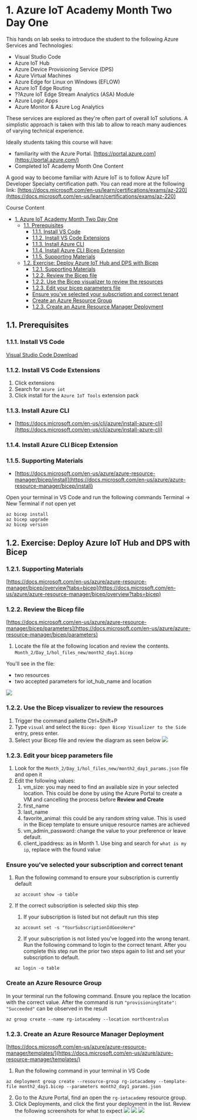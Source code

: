 # 1. Azure IoT Academy Month Two Day One

This hands on lab seeks to introduce the student to the following Azure Services and Technologies:
   - Visual Studio Code
   - Azure IoT Hub
   - Azure Device Provisioning Service (DPS)
   - Azure Virtual Machines
   - Azure Edge for Linux on Windows (EFLOW)
   - Azure IoT Edge Routing
   - ??Azure IoT Edge Stream Analytics (ASA) Module
   - Azure Logic Apps
   - Azure Monitor & Azure Log Analytics
   
These services are explored as they're often part of overall IoT solutions. A simplistic approach is taken with this lab to allow to reach many audiences of varying technical experience.

Ideally students taking this course will have:
   - familiarity with the Azure Portal. [https://portal.azure.com](https://portal.azure.com/)
   - Completed IoT Academy Month One Content

A good way to become familiar with Azure IoT is to follow Azure IoT Developer Specialty certification path. You can read more at the following link: [https://docs.microsoft.com/en-us/learn/certifications/exams/az-220](https://docs.microsoft.com/en-us/learn/certifications/exams/az-220)

Course Content

- [1. Azure IoT Academy Month Two Day One](#1-azure-iot-academy-month-two-day-one)
  - [1.1. Prerequisites](#11-prerequisites)
    - [1.1.1. Install VS Code](#111-install-vs-code)
    - [1.1.2. Install VS Code Extensions](#112-install-vs-code-extensions)
    - [1.1.3. Install Azure CLI](#113-install-azure-cli)
    - [1.1.4. Install Azure CLI Bicep Extension](#114-install-azure-cli-bicep-extension)
    - [1.1.5. Supporting Materials](#115-supporting-materials)
  - [1.2. Exercise: Deploy Azure IoT Hub and DPS with Bicep](#12-exercise-deploy-azure-iot-hub-and-dps-with-bicep)
    - [1.2.1. Supporting Materials](#121-supporting-materials)
    - [1.2.2. Review the Bicep file](#122-review-the-bicep-file)
    - [1.2.2. Use the Bicep visualizer to review the resources](#122-use-the-bicep-visualizer-to-review-the-resources)
    - [1.2.3. Edit your bicep parameters file](#123-edit-your-bicep-parameters-file)
    - [Ensure you've selected your subscription and correct tenant](#ensure-youve-selected-your-subscription-and-correct-tenant)
    - [Create an Azure Resource Group](#create-an-azure-resource-group)
    - [1.2.3. Create an Azure Resource Manager Deployment](#123-create-an-azure-resource-manager-deployment)

## 1.1. Prerequisites

### 1.1.1. Install VS Code
[Visual Studio Code Download](https://code.visualstudio.com/Download)

### 1.1.2. Install VS Code Extensions
   1. Click extensions
   2. Search for `azure iot`
   3. Click install for the `Azure IoT Tools` extension pack

### 1.1.3. Install Azure CLI
   - [https://docs.microsoft.com/en-us/cli/azure/install-azure-cli](https://docs.microsoft.com/en-us/cli/azure/install-azure-cli)

### 1.1.4. Install Azure CLI Bicep Extension
### 1.1.5. Supporting Materials
   - [https://docs.microsoft.com/en-us/azure/azure-resource-manager/bicep/install](https://docs.microsoft.com/en-us/azure/azure-resource-manager/bicep/install)  

   Open your terminal in VS Code and run the following commands
   Terminal -> New Terminal if not open yet

   ```
   az bicep install
   az bicep upgrade
   az bicep version
   ```

## 1.2. Exercise: Deploy Azure IoT Hub and DPS with Bicep
### 1.2.1. Supporting Materials
[https://docs.microsoft.com/en-us/azure/azure-resource-manager/bicep/overview?tabs=bicep](https://docs.microsoft.com/en-us/azure/azure-resource-manager/bicep/overview?tabs=bicep)  

### 1.2.2. Review the Bicep file
[https://docs.microsoft.com/en-us/azure/azure-resource-manager/bicep/parameters](https://docs.microsoft.com/en-us/azure/azure-resource-manager/bicep/parameters)

1. Locate the file at the following location and review the contents.
`Month_2/Day_1/hol_files_new/month2_day1.bicep`
   
You'll see in the file:
- two resources
- two accepted parameters for iot_hub_name and location

![](./media/bicep_file.png)

### 1.2.2. Use the Bicep visualizer to review the resources
1. Trigger the command pallette Ctrl+Shift+P
2. Type `visual` and select the `Bicep: Open Bicep Visualizer to the Side` entry, press enter.
3. Select your Bicep file and review the diagram as seen below
   ![](./media/bicep_visualizer.png)

### 1.2.3. Edit your bicep parameters file 

1. Look for the `Month_2/Day_1/hol_files_new/month2_day1_params.json` file and open it
2. Edit the following values:
   1. vm_size: you may need to find an available size in your selected location. This could be done by using the Azure Portal to create a VM and cancelling the process before **Review and Create**
   2. first_name
   3. last_name
   4. favorite_animal: this could be any random string value. This is used in the Bicep template to ensure unique resource names are achieved
   5. vm_admin_password: change the value to your preference or leave default. 
   6. client_ipaddress: as in Month 1. Use bing and search for `what is my ip`, replace with the found value

### Ensure you've selected your subscription and correct tenant
1. Run the following command to ensure your subscription is currently default
    ```
    az account show -o table
    ```

2. If the correct subscription is selected skip this step
   1. If your subscription is listed but not default run this step
    ```
    az account set -s "YourSubscriptionIdGoesHere"
    ```
   2. If your subscription is not listed you've logged into the wrong tenant. Run the following command to login to the correct tenant. After you complete this step run the prior two steps again to list and set your subscription to default.
    ```
    az login -o table
    ```


### Create an Azure Resource Group

In your terminal run the following command. Ensure you replace the location with the correct value.
After the command is run `"provisioningState": "Succeeded"` can be observed in the result

```
az group create --name rg-iotacademy --location northcentralus
```

### 1.2.3. Create an Azure Resource Manager Deployment

[https://docs.microsoft.com/en-us/azure/azure-resource-manager/templates/](https://docs.microsoft.com/en-us/azure/azure-resource-manager/templates/)

1. Run the following command in your terminal in VS Code
```
az deployment group create --resource-group rg-iotacademy --template-file month2_day1.bicep --parameters month2_day1_params.json
```

2. Go to the Azure Portal, find an open the `rg-iotacademy` resource group. 
3. Click Deployments, and click the first your deployment in the list. Review the following screenshots for what to expect
![](./media/bicep_deployment_list.png)
![](./media/bicep_deployment_running.png)
![](./media/bicep_deployment_complete.png)


